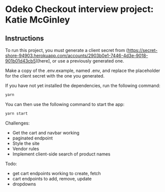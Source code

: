 # Odeko Checkout interview project: Katie McGinley

## Instructions
To run this project, you must generate a client secret from (https://secret-shore-94903.herokuapp.com/accounts/2903b0e1-7446-4d3e-9018-901b01d43cb5)[here], or use a previously generated one.

Make a copy of the .env.example, named .env, and replace the placeholder for the client secret with the one you generated.

If you have not yet installed the dependencies, run the following command:

```bash
yarn
```

You can then use the following command to start the app:

```bash
yarn start
```





Challenges:
- Get the cart and navbar working
- paginated endpoint
- Style the site
- Vendor rules
- Implement client-side search of product names

Todo:
- get cart endpoints working to create, fetch
- cart endpoints to add, remove, update
- dropdowns



